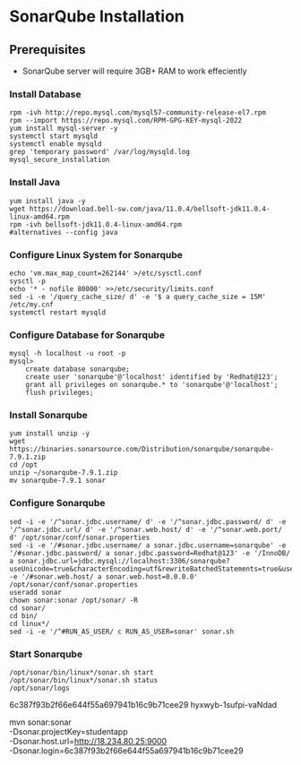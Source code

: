 # SonarQube Installation

## Prerequisites
- SonarQube server will require 3GB+ RAM to work effeciently

### Install Database
```shell
rpm -ivh http://repo.mysql.com/mysql57-community-release-el7.rpm
rpm --import https://repo.mysql.com/RPM-GPG-KEY-mysql-2022
yum install mysql-server -y
systemctl start mysqld
systemctl enable mysqld
grep 'temporary password' /var/log/mysqld.log
mysql_secure_installation
```

### Install Java
```shell
yum install java -y
wget https://download.bell-sw.com/java/11.0.4/bellsoft-jdk11.0.4-linux-amd64.rpm
rpm -ivh bellsoft-jdk11.0.4-linux-amd64.rpm
#alternatives --config java
```

### Configure Linux System for Sonarqube
```shell
echo 'vm.max_map_count=262144' >/etc/sysctl.conf
sysctl -p
echo '* - nofile 80000' >>/etc/security/limits.conf
sed -i -e '/query_cache_size/ d' -e '$ a query_cache_size = 15M' /etc/my.cnf
systemctl restart mysqld
```
### Configure Database for Sonarqube
```shell
mysql -h localhost -u root -p
mysql>
    create database sonarqube;
    create user 'sonarqube'@'localhost' identified by 'Redhat@123';
    grant all privileges on sonarqube.* to 'sonarqube'@'localhost';
    flush privileges;
```
### Install Sonarqube
```shell
yum install unzip -y
wget https://binaries.sonarsource.com/Distribution/sonarqube/sonarqube-7.9.1.zip
cd /opt
unzip ~/sonarqube-7.9.1.zip
mv sonarqube-7.9.1 sonar
```
### Configure Sonarqube
```shell
sed -i -e '/^sonar.jdbc.username/ d' -e '/^sonar.jdbc.password/ d' -e '/^sonar.jdbc.url/ d' -e '/^sonar.web.host/ d' -e '/^sonar.web.port/ d' /opt/sonar/conf/sonar.properties
sed -i -e '/#sonar.jdbc.username/ a sonar.jdbc.username=sonarqube' -e '/#sonar.jdbc.password/ a sonar.jdbc.password=Redhat@123' -e '/InnoDB/ a sonar.jdbc.url=jdbc.mysql://localhost:3306/sonarqube?useUnicode=true&characterEncoding=utf&rewriteBatchedStatements=true&useConfigs=maxPerformance' -e '/#sonar.web.host/ a sonar.web.host=0.0.0.0' /opt/sonar/conf/sonar.properties
useradd sonar
chown sonar:sonar /opt/sonar/ -R
cd sonar/
cd bin/
cd linux*/
sed -i -e '/^#RUN_AS_USER/ c RUN_AS_USER=sonar' sonar.sh
```
### Start Sonarqube
```shell
/opt/sonar/bin/linux*/sonar.sh start
/opt/sonar/bin/linux*/sonar.sh status
/opt/sonar/logs
```


6c387f93b2f66e644f55a697941b16c9b71cee29
hyxwyb-1sufpi-vaNdad

mvn sonar:sonar \
  -Dsonar.projectKey=studentapp \
  -Dsonar.host.url=http://18.234.80.25:9000 \
  -Dsonar.login=6c387f93b2f66e644f55a697941b16c9b71cee29
